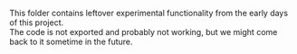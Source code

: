 This folder contains leftover experimental functionality from the early days of this project.  
The code is not exported and probably not working, but we might come back to it sometime in the future.